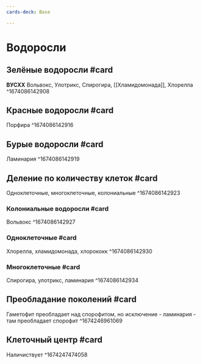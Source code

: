 ```yaml
---
cards-deck: Base

---
```


# Водоросли

## Зелёные водоросли #card 
**ВУСХХ**
Вольвокс, Улотрикс, Спирогира, [[Хламидомонада]], Хлорелла
^1674086142908

## Красные водоросли #card
Порфира
^1674086142916

## Бурые водоросли #card
Ламинария
^1674086142919

## Деление по количеству клеток #card 
Одноклеточные, многоклеточные, колониальные
^1674086142923

### Колониальные водоросли #card
Вольвокс
^1674086142927

### Одноклеточные #card
Хлорелла, хламидомонада, хлорококк
^1674086142930

### Многоклеточные #card 
Спирогира, улотрикс, ламинария
^1674086142934

## Преобладание поколений #card
Гаметофит преобладает над спорофитом, но исключение - ламинария - там преобладает спорофит
^1674246961069

## Клеточный центр #card
Наличиствует 
^1674247474058
